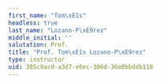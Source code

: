 ```yaml
---
first_name: "Tom\xE1s"
headless: true
last_name: "Lozano-P\xE9rez"
middle_initial: ''
salutation: Prof.
title: "Prof. Tom\xE1s Lozano-P\xE9rez"
type: instructor
uid: 385c9acd-a3d7-e6ec-306d-36e8bbddb118
---
```

